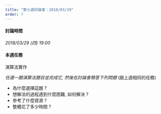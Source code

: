 ```yaml
---
title: "第七週討論會：2018/03/29"
order: 7
---
```


#### 討論時間

*2018/03/29 (四) 19:00*

#### 本週任務

演算法實作

*任選一題演算法題目並完成它, 然後在討論會簡答下列問題* (跟上週相同的任務)

- 為什麼選擇這題 ?
- 想解法的過程遇到什麼困難, 如何解決 ?
- 參考了什麼資源 ?
- 整體花了多少時間 ?

